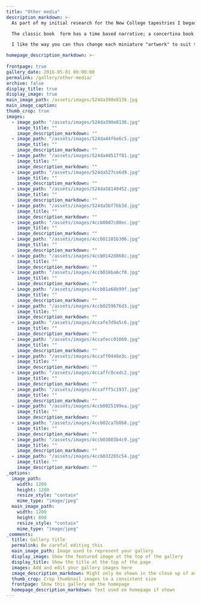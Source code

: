 ```yaml
---
title: "Other media"
description_markdown: >-
  As part of my initial research for the New College tapestries I began experimenting with making a series of small books.  My ideas for the project were related to Johannes Itten's twelve tone colour system and I have translated these into a series of twenty four hour 'clock'  books, starting and ending with midnight and centred on a sun motif in the middle.  

  The classic book  form has a time based narrative; a concertina book on the other hand can be read all at once  offering a more visual experience.  Each of the concertina or leporello books can be opened out into a continuous sheet 3.5 metres long or closed down and arranged in many different ways to give a different visual image each time it is viewed. The simpler book form offers a separate double page spread for each time period chosen.  

  I like the way you can thus change each miniature "artwork" to suit the mood, rather like propping open a book of poems and concentrating on one piece for a while, rereading it over and over.  

homepage_description_markdown: >-
    
frontpage: true
gallery_date: 2016-05-01 00:00:00
permalink: /gallery/other-media/
archive: false
display_title: true
display_image: true
main_image_path: /assets/images/524da390e8136.jpg
main_image_caption:
thumb_crop: true
images:
  - image_path: "/assets/images/524da390e8136.jpg"
    image_title: ""
    image_description_markdown: ""
  - image_path: "/assets/images/524da44f6e6c5.jpg"
    image_title: ""
    image_description_markdown: ""
  - image_path: "/assets/images/524da4d517f81.jpg"
    image_title: ""
    image_description_markdown: ""
  - image_path: "/assets/images/524da527ce6d9.jpg"
    image_title: ""
    image_description_markdown: ""
  - image_path: "/assets/images/524da58149452.jpg"
    image_title: ""
    image_description_markdown: ""
  - image_path: "/assets/images/524da5bf7bb3d.jpg"
    image_title: ""
    image_description_markdown: ""
  - image_path: "/assets/images/4ccb00d7c80ec.jpg"
    image_title: ""
    image_description_markdown: ""
  - image_path: "/assets/images/4ccb01181b306.jpg"
    image_title: ""
    image_description_markdown: ""
  - image_path: "/assets/images/4ccb0142d868c.jpg"
    image_title: ""
    image_description_markdown: ""
  - image_path: "/assets/images/4ccb016ba6cf0.jpg"
    image_title: ""
    image_description_markdown: ""
  - image_path: "/assets/images/4ccb01a68b99f.jpg"
    image_title: ""
    image_description_markdown: ""
  - image_path: "/assets/images/4ccb0259676d3.jpg"
    image_title: ""
    image_description_markdown: ""
  - image_path: "/assets/images/4ccafe7d9a5c6.jpg"
    image_title: ""
    image_description_markdown: ""
  - image_path: "/assets/images/4ccafecc01069.jpg"
    image_title: ""
    image_description_markdown: ""
  - image_path: "/assets/images/4ccaff0448e3c.jpg"
    image_title: ""
    image_description_markdown: ""
  - image_path: "/assets/images/4ccaffc0cedc2.jpg"
    image_title: ""
    image_description_markdown: ""
  - image_path: "/assets/images/4ccafff5c1937.jpg"
    image_title: ""
    image_description_markdown: ""
  - image_path: "/assets/images/4ccb0025199ea.jpg"
    image_title: ""
    image_description_markdown: ""
  - image_path: "/assets/images/4ccb02ca7b0b8.jpg"
    image_title: ""
    image_description_markdown: ""
  - image_path: "/assets/images/4ccb03003b4c9.jpg"
    image_title: ""
    image_description_markdown: ""
  - image_path: "/assets/images/4ccb033265c54.jpg"
    image_title: ""
    image_description_markdown: ""
_options:
  image_path:
    width: 1200
    height: 1200
    resize_style: "contain"
    mime_type: "image/jpeg"
  main_image_path:
    width: 1200
    height: 800
    resize_style: "contain"
    mime_type: "image/jpeg"
_comments:
  title: Gallery title
  permalink: Be careful editing this
  main_image_path: Image used to represent your gallery
  display_image: Show the featured image at the top of the gallery
  display_title: Show the title at the top of the page
  images: Add and edit your gallery images here
  image_description_markdown: Might only be shown in the close up of an image
  thumb_crop: Crop thumbnail images to a consistent size
  frontpage: Show this gallery on the homepage
  homepage_description_markdown: Text used on homepage if shown
---
```

